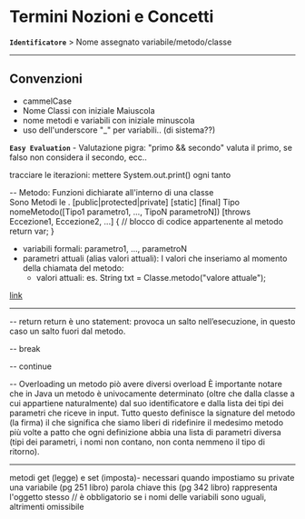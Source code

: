 # Termini Nozioni e Concetti
**`Identificatore`** > Nome assegnato variabile/metodo/classe

---
## Convenzioni
- cammelCase
- Nome Classi con iniziale Maiuscola
- nome metodi e variabili con iniziale minuscola
- uso dell'underscore "_" per variabili.. (di sistema??)

**`Easy Evaluation`** - Valutazione pigra: "primo && secondo" valuta il primo, se falso non considera il secondo, ecc..

tracciare le iterazioni: mettere System.out.print() ogni tanto

-- Metodo: Funzioni dichiarate all'interno di una classe  
Sono Metodi le .
[public|protected|private] [static] [final] Tipo nomeMetodo([Tipo1 parametro1, ..., TipoN parametroN])
[throws Eccezione1, Eccezione2, ...] {
    // blocco di codice appartenente al metodo
return var; }
- variabili formali: parametro1, ..., parametroN
- parametri attuali (alias valori attuali): I valori che inseriamo al momento della chiamata del metodo:
    - valori attuali: es. String txt = Classe.metodo("valore attuale");

[link](https://www.html.it/pag/50139/i-metodi-in-java/)

---

 -- return
return è uno statement: provoca un salto nell’esecuzione, in questo caso un salto fuori dal metodo.

 -- break

 -- continue




 -- Overloading
un metodo piò avere diversi overload
È importante notare che in Java un metodo è univocamente determinato (oltre che dalla classe a cui appartiene
naturalmente) dal suo identificatore e dalla lista dei tipi dei parametri che riceve in input.
Tutto questo definisce la signature del metodo (la firma) il che significa che siamo liberi di ridefinire il medesimo metodo più volte a patto che ogni definizione abbia una lista di parametri diversa (tipi dei parametri, i nomi non contano, non conta nemmeno il tipo di ritorno).

---


metodi get (legge) e set (imposta)- necessari quando impostiamo su private una variabile (pg 251 libro)
parola chiave this (pg 342 libro) rappresenta l'oggetto stesso // è obbligatorio se i nomi delle variabili sono uguali, altrimenti omissibile